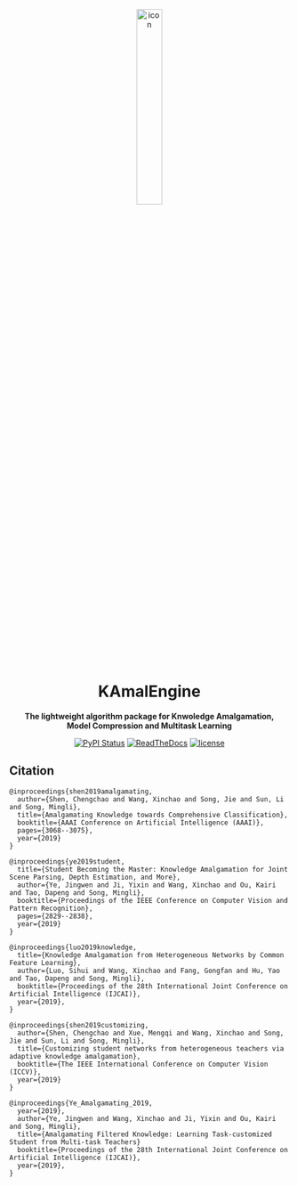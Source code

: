 <div  align="center">  

<img src="docs/kae-logo-light.png" width = "30%" height = "30%" alt="icon"/>  

# KAmalEngine

**The lightweight algorithm package for Knwoledge Amalgamation,</br> Model Compression and Multitask Learning**

[![PyPI Status]()]()
[![ReadTheDocs]()]()
[![license]()]()

</div>

## Citation
```
@inproceedings{shen2019amalgamating,
  author={Shen, Chengchao and Wang, Xinchao and Song, Jie and Sun, Li and Song, Mingli},
  title={Amalgamating Knowledge towards Comprehensive Classification},
  booktitle={AAAI Conference on Artificial Intelligence (AAAI)},
  pages={3068--3075},
  year={2019}
}
```

```
@inproceedings{ye2019student,
  title={Student Becoming the Master: Knowledge Amalgamation for Joint Scene Parsing, Depth Estimation, and More},
  author={Ye, Jingwen and Ji, Yixin and Wang, Xinchao and Ou, Kairi and Tao, Dapeng and Song, Mingli},
  booktitle={Proceedings of the IEEE Conference on Computer Vision and Pattern Recognition},
  pages={2829--2838},
  year={2019}
}
```

```
@inproceedings{luo2019knowledge,
  title={Knowledge Amalgamation from Heterogeneous Networks by Common Feature Learning},
  author={Luo, Sihui and Wang, Xinchao and Fang, Gongfan and Hu, Yao and Tao, Dapeng and Song, Mingli},
  booktitle={Proceedings of the 28th International Joint Conference on Artificial Intelligence (IJCAI)},
  year={2019},
}
```

```
@inproceedings{shen2019customizing,
  author={Shen, Chengchao and Xue, Mengqi and Wang, Xinchao and Song, Jie and Sun, Li and Song, Mingli},
  title={Customizing student networks from heterogeneous teachers via adaptive knowledge amalgamation},
  booktitle={The IEEE International Conference on Computer Vision (ICCV)},
  year={2019}
}
```

```
@inproceedings{Ye_Amalgamating_2019,
  year={2019},
  author={Ye, Jingwen and Wang, Xinchao and Ji, Yixin and Ou, Kairi and Song, Mingli},
  title={Amalgamating Filtered Knowledge: Learning Task-customized Student from Multi-task Teachers}
  booktitle={Proceedings of the 28th International Joint Conference on Artificial Intelligence (IJCAI)},
  year={2019},
}
```